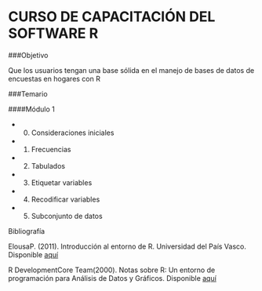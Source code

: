 # CURSO DE CAPACITACIÓN DEL SOFTWARE R

###Objetivo

Que los usuarios tengan una base sólida en el manejo de bases de datos de encuestas en hogares con R

###Temario

####Módulo 1

* 0. Consideraciones iniciales
* 1. Frecuencias
* 2. Tabulados
* 3. Etiquetar variables
* 4. Recodificar variables
* 5. Subconjunto de datos


Bibliografía

ElousaP. (2011). Introducción al entorno de R. Universidad del País Vasco. Disponible [aquí](https://web-argitalpena.adm.ehu.es/pdf/UWLGPS4979.pd)

R DevelopmentCore Team(2000). Notas sobre R: Un entorno de programación para Análisis de Datos y Gráficos. Disponible [aquí](https://cran.r-project.org/doc/contrib/R-intro-1.1.0-espanol.1.pdf)


